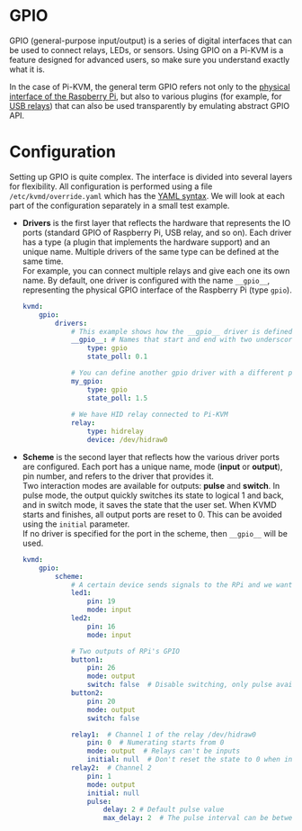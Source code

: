 # GPIO
GPIO (general-purpose input/output) is a series of digital interfaces that can be used to connect relays, LEDs, or sensors.
Using GPIO on a Pi-KVM is a feature designed for advanced users, so make sure you understand exactly what it is.

In the case of Pi-KVM, the general term GPIO refers not only to the [physical interface of the Raspberry Pi](https://www.raspberrypi.org/documentation/usage/gpio),
but also to various plugins (for example, for [USB relays](http://vusb.wikidot.com/project:driver-less-usb-relays-hid-interface))
that can also be used transparently by emulating abstract GPIO API.

# Configuration
Setting up GPIO is quite complex. The interface is divided into several layers for flexibility. All configuration is performed using a file `/etc/kvmd/override.yaml` which has the [YAML syntax](https://docs.ansible.com/ansible/latest/reference_appendices/YAMLSyntax.html). We will look at each part of the configuration separately in a small test example.

* **Drivers** is the first layer that reflects the hardware that represents the IO ports (standard GPIO of Raspberry Pi, USB relay, and so on). Each driver has a type (a plugin that implements the hardware support) and an unique name. Multiple drivers of the same type can be defined at the same time.  
    For example, you can connect multiple relays and give each one its own name. By default, one driver is configured with the name `__gpio__`, representing the physical GPIO interface of the Raspberry Pi (type `gpio`).
    ```yaml
    kvmd:
        gpio:
            drivers:
                # This example shows how the __gpio__ driver is defined. You don't need to write it in your configuration.
                __gpio__: # Names that start and end with two underscores are reserved. You don't have to define similar names yourself.
                    type: gpio
                    state_poll: 0.1

                # You can define another gpio driver with a different polling interval
                my_gpio:
                    type: gpio
                    state_poll: 1.5
                    
                # We have HID relay connected to Pi-KVM
                relay:
                    type: hidrelay
                    device: /dev/hidraw0
    ```
* **Scheme** is the second layer that reflects how the various driver ports are configured. Each port has a unique name, mode (**input** or **output**), pin number, and refers to the driver that provides it.  
    Two interaction modes are available for outputs: **pulse** and **switch**. In pulse mode, the output quickly switches its state to logical 1 and back, and in switch mode, it saves the state that the user set. When KVMD starts and finishes, all output ports are reset to 0. This can be avoided using the `initial` parameter.  
    If no driver is specified for the port in the scheme, then `__gpio__` will be used.
    ```yaml
    kvmd:
        gpio:
            scheme:
                # A certain device sends signals to the RPi and we want the Pi-KVM to display this as an led
                led1:
                    pin: 19
                    mode: input
                led2:
                    pin: 16
                    mode: input

                # Two outputs of RPi's GPIO
                button1:
                    pin: 26
                    mode: output
                    switch: false  # Disable switching, only pulse available
                button2:
                    pin: 20
                    mode: output
                    switch: false

                relay1:  # Channel 1 of the relay /dev/hidraw0
                    pin: 0  # Numerating starts from 0
                    mode: output  # Relays can't be inputs
                    initial: null  # Don't reset the state to 0 when initializing and terminating KVMD
                relay2:  # Channel 2
                    pin: 1
                    mode: output
                    initial: null
                    pulse:
                        delay: 2 # Default pulse value
                        max_delay: 2  # The pulse interval can be between min_pulse (0.1 by default) and max_pulse=5
    ```
